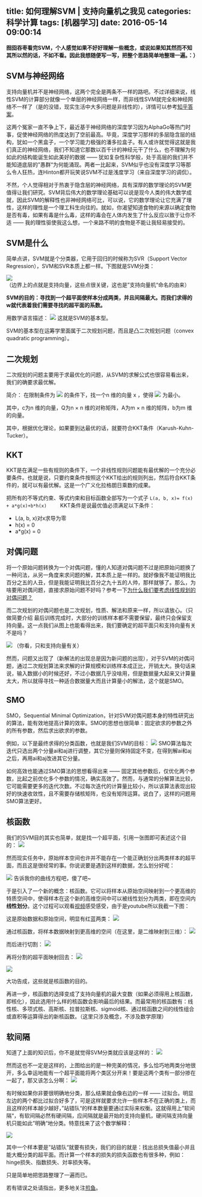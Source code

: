 title: 如何理解SVM | 支持向量机之我见
categories: 科学计算
tags: [机器学习]
date: 2016-05-14 09:00:14
---

**囫囵吞枣看完SVM，个人感觉如果不好好理解一些概念，或说如果知其然而不知其所以然的话，不如不看。因此我想随便写一写，把整个思路简单地整理一遍。：）**

## SVM与神经网络

支持向量机并不是神经网络，这两个完全是两条不一样的路吧。不过详细来说，线性SVM的计算部分就像一个单层的神经网络一样，而非线性SVM就完全和神经网络不一样了（是的没错，现实生活中大多问题是非线性的），详情可以参考[知乎答案](https://www.zhihu.com/question/22290096)。

这两个冤家一直不争上下，最近基于神经网络的深度学习因为AlphaGo等热门时事，促使神经网络的热度达到了空前最高。毕竟，深度学习那样的多层隐含层的结构，犹如一个黑盒子，一个学习能力极强的潘多拉盒子。有人或许就觉得这就是我们真正的神经网络，我们不知道它那数以百千计的神经元干了什么，也不理解为何如此的结构能诞生如此美好的数据 —— 犹如复杂性科学般，处于高层的我们并不能知道底层的”愚群“为何能涌现。两者一比起来，SVM似乎也没有深度学习等那么令人狂热，连Hinton都开玩笑说SVM不过是浅度学习（来自深度学习的调侃）。

不然，个人觉得相对于热衷于隐含层的神经网络，具有深厚的数学理论的SVM更值得让我们研究。SVM背后伟大的数学理论基础可以说是现今人类的伟大数学成就，因此SVM的解释性也非神经网络可比，可以说，它的数学理论让它充满了理性，这样的理性是一个理工科生向往的。就如，你渴望知道食物的来源以确定食物是否有毒，如果有毒是什么毒，这样的毒会在人体内发生了什么反应以致于让你不适 —— 我的理性驱使我这么想，一个来路不明的食物是不能让我轻易接受的。

<!-- more -->

## SVM是什么

简单点讲，SVM就是个分类器，它用于回归的时候称为SVR（Support Vector Regression），SVM和SVR本质上都一样。下图就是SVM分类：

![](http://source.jianyujianyu.com/2016-05-14-14632059577714.jpg)
（边界上的点就是支持向量，这些点很关键，这也是”支持向量机“命名的由来）

**SVM的目的：寻找到一个超平面使样本分成两类，并且间隔最大。而我们求得的w就代表着我们需要寻找的超平面的系数。**

用数学语言描述：
![](http://source.jianyujianyu.com/2016-05-14-14632106164393.jpg)
这就是SVM的基本型。

SVM的基本型在运筹学里面属于二次规划问题，而且是凸二次规划问题（convex quadratic programming）。

## 二次规划

二次规划的问题主要用于求最优化的问题，从SVM的求解公式也很容易看出来，我们的确要求最优解。

简介：
在限制条件为
![](http://source.jianyujianyu.com/2016-05-14-14632121860594.png)
的条件下，找一个n 维的向量 x ，使得
![](http://source.jianyujianyu.com/2016-05-14-14632122006481.png)
为最小。

其中，c为n 维的向量，Q为n × n 维的对称矩阵，A为m × n 维的矩阵，b为m 维的向量。

其中，根据优化理论，如果要到达最优的话，就要符合KKT条件（Karush-Kuhn-Tucker）。

## KKT

KKT是在满足一些有规则的条件下，一个非线性规则问题能有最优解的一个充分必要条件。也就是说，只要约束条件按照这个KKT给出的规则列出，然后符合KKT条件的，就可以有最优解。这是一个广义化拉格朗日乘数的成果。

把所有的不等式约束、等式约束和目标函数全部写为一个式子
`L(a, b, x)= f(x) + a*g(x)+b*h(x)`
　　
KKT条件是说最优值必须满足以下条件：
- L(a, b, x)对x求导为零
- h(x) = 0
- a*g(x) = 0

## 对偶问题

将一个原始问题转换为一个对偶问题，懂的人知道对偶问题不过是把原始问题换了一种问法，从另一角度来求问题的解，其本质上是一样的。就好像我不能证明我比百分之五的人丑，但是我能证明我比百分之九十五的人帅，那样就够了。那么，为啥要用对偶问题，直接求原始问题不好吗？参考一下[为什么我们要考虑线性规划的对偶问题？](https://www.zhihu.com/question/26658861/answer/53394624)

而二次规划的对偶问题也是二次规划，性质、解法和原来一样，所以请放心。（只做简要介绍
最后训练完成时，大部分的训练样本都不需要保留，最终只会保留支持向量。这一点我们从图上也能看得出来，我们要确定的超平面只和支持向量有关不是吗？

![](http://source.jianyujianyu.com/2016-05-14-14632134952575.jpg)
（你看，只和支持向量有关）

然而，问题又出现了（新解法的出现总是因为新问题的出现），对于SVM的对偶问题，通过二次规划算法来求解的计算规模和训练样本成正比，开销太大。换句话来说，输入数据小的时候还好，不过小数据几乎没啥用，但是数据量大起来又计算量太大，所以就得寻找一种适合数据量大而且计算量小的解法，这个就是SMO。

## SMO

SMO，Sequential Minimal Optimization，针对SVM对偶问题本身的特性研究出的算法，能有效地提高计算的效率。SMO的思想也很简单：固定欲求的参数之外的所有参数，然后求出欲求的参数。

例如，以下是最终求得的分类函数，也就是我们SVM的目标：
![](http://source.jianyujianyu.com/2016-05-14-14632140318075.jpg)
SMO算法每次迭代只选出两个分量ai和aj进行调整，其它分量则保持固定不变，在得到解ai和aj之后，再用ai和aj改进其它分量。

如何高效也能通过SMO算法的思想看得出来 —— 固定其他参数后，仅优化两个参数，比起之前优化多个参数的情况，确实高效了。然而，与通常的分解算法比较，它可能需要更多的迭代次数。不过每次迭代的计算量比较小，所以该算法表现出较好的快速收敛性，且不需要存储核矩阵，也没有矩阵运算。说白了，这样的问题用SMO算法更好。

## 核函数

我们的SVM目的其实也简单，就是找一个超平面，引用一张图即可表述这个目的：
![](http://source.jianyujianyu.com/2016-05-14-14632144374512.jpg)

然而现实任务中，原始样本空间也许并不能存在一个能正确划分出两类样本的超平面，而且这是很经常的事。你说说要是遇到这样的数据，怎么划分好呢：

![](http://source.jianyujianyu.com/2016-05-14-14632143758259.jpg)
告诉我你的曲线方程吧，傻了吧~

于是引入了一个新的概念：核函数。它可以将样本从原始空间映射到一个更高维的特质空间中，使得样本在这个新的高维空间中可以被线性划分为两类，即在空间内**线性划分**。这个过程可以观看[视频](https://www.youtube.com/watch?v=3liCbRZPrZA)感受感受，由于是youtube所以我截一下图：

这是原始数据和原始空间，明显有红蓝两类：
![](http://source.jianyujianyu.com/2016-05-14-14632147909478.jpg)


通过核函数，将样本数据映射到更高维的空间（在这里，是二维映射到三维）：
![](http://source.jianyujianyu.com/2016-05-14-14632148908664.jpg)

而后进行切割：
![](http://source.jianyujianyu.com/2016-05-14-14632149178576.jpg)

再将分割的超平面映射回去：
![](http://source.jianyujianyu.com/2016-05-14-14632149709432.jpg)

![](http://source.jianyujianyu.com/2016-05-14-14632149780244.jpg)

大功告成，这些就是核函数的目的。

再进一步，核函数的选择变成了支持向量机的最大变数（如果必须得用上核函数，即核化），因此选用什么样的核函数会影响最后的结果。而最常用的核函数有：线性核、多项式核、高斯核、拉普拉斯核、sigmoid核、通过核函数之间的线性组合或直积等运算得出的新核函数。（这里只涉及概念，不涉及数学原理）

## 软间隔

知道了上面的知识后，你不是就觉得SVM分类就应该是这样的：
![](http://source.jianyujianyu.com/2016-05-14-14632153433430.jpg)

然而这也不一定是这样的，上图给出的是一种完美的情况，多么恰巧地两类分地很开，多么幸运地能有一个超平面能将两个类区分开来！要是这两个类有一部分掺在一起了，那又该怎么分啊：
![](http://source.jianyujianyu.com/2016-05-14-14632157241594.jpg)

有时候如果你非要很明确地分类，那么结果就会像右边的一样 —— 过拟合。明显左边的两个都比过拟合好多了，可是这样就要求允许一些样本不在正确的类上，而且这样的样本越少越好，”站错队“的样本数量要通过实际来权衡。这就得用上”软间隔“，有软间隔必然有硬间隔，应间隔就是最开始的支持向量机，硬间隔支持向量机只能如此”明确“地分类。特意找来了这个数学解释：

![](http://source.jianyujianyu.com/2016-05-14-14632160235765.jpg)

其中一个样本要是”站错队“就要有损失，我们的目的就是：找出总损失值最小并且能大概分类的超平面。而计算一个样本的损失的损失函数也有很多种，例如：hinge损失、指数损失、対率损失等。




只是简单地把思路整理了一遍而已。

若有错误之处请指出，更多地关注[煎鱼](http://www.jianyujianyu.com)。


